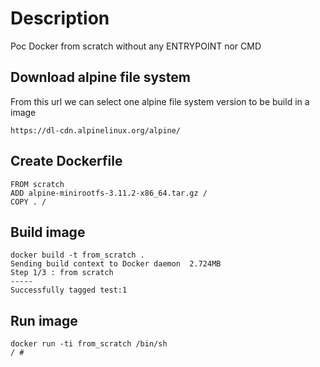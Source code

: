 # Description
Poc Docker from scratch without any ENTRYPOINT nor CMD

## Download alpine file system 

From this url we can select one alpine file system version to be build in a image

```
https://dl-cdn.alpinelinux.org/alpine/
```

## Create Dockerfile

```
FROM scratch 
ADD alpine-minirootfs-3.11.2-x86_64.tar.gz /
COPY . /
```

## Build image 

```
docker build -t from_scratch .
Sending build context to Docker daemon  2.724MB
Step 1/3 : from scratch
-----
Successfully tagged test:1
```

## Run image 

```
docker run -ti from_scratch /bin/sh
/ #
``` 
